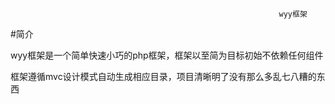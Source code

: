                                                                
                                                                wyy框架
  
 #简介

wyy框架是一个简单快速小巧的php框架，框架以至简为目标初始不依赖任何组件

框架遵循mvc设计模式自动生成相应目录，项目清晰明了没有那么多乱七八糟的东西








